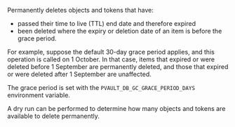 Permanently deletes objects and tokens that have:
- passed their time to live (TTL) end date and therefore expired
- been deleted
where the expiry or deletion date of an item is before the grace period.

For example, suppose the default 30-day grace period applies, and this operation is called on 1 October. In that case, items that expired or were deleted before 1 September are permanently deleted, and those that expired or were deleted after 1 September are unaffected.

The grace period is set with the `PVAULT_DB_GC_GRACE_PERIOD_DAYS` environment variable.

A dry run can be performed to determine how many objects and tokens are available to delete permanently.

